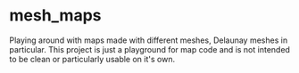 # mesh_maps
Playing around with maps made with different meshes, Delaunay meshes in 
particular. This project is just a playground for map code and is not intended 
to be clean or particularly usable on it's own.

